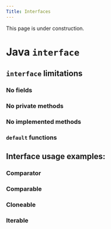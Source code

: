 ```yaml
---
Title: Interfaces
---
```


This page is under construction.

# Java `interface`

## `interface` limitations

### No fields

### No private methods

### No implemented methods

### `default` functions

## Interface usage examples:

### Comparator

### Comparable

### Cloneable

### Iterable